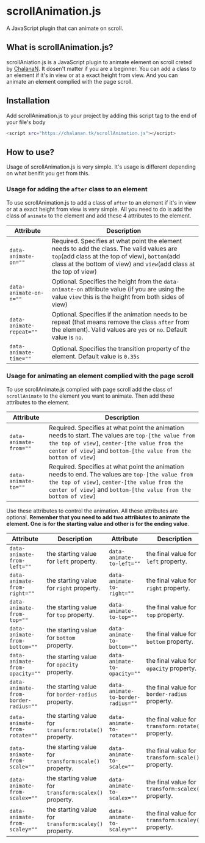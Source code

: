 # scrollAnimation.js
A JavaScript plugin that can animate on scroll.

## What is scrollAnimation.js?

scrollAniation.js is a JavaScript plugin to animate element on scroll creted by [ChalanaN]. It dosen't matter if you are a beginner. You can add a class to an element if it's in view or at a exact height from view. And you can animate an element complied with the page scroll.

## Installation

Add scrollAnimation.js to your project by adding this script tag to the end of your file's body
```sh
<script src="https://chalanan.tk/scrollAnimation.js"></script>
```

## How to use?

Usage of scrollAnimation.js is very simple. It's usage is different depending on what benifit you get from this.

### Usage for adding the `after` class to an element

To use scrollAnimation.js to add a class of `after` to an element if it's in view or at a exact height from view is very simple. All you need to do is add the class of `animate` to the element and add these 4 attributes to the element.

| Attribute | Description |
| ------ | ------ |
| `data-animate-on=""` | Required. Specifies at what point the element needs to add the class. The valid values are `top`(add class at the top of view), `bottom`(add class at the bottom of view) and `view`(add class at the top of view) |
| `data-animate-on-n=""` | Optional. Specifies the height from the `data-animate-on` attribute value (if you are using the value `view` this is the height from both sides of view) |
| `data-animate-repeat=""` | Optional. Specifies if the animation needs to be repeat (that means remove the class `after` from the element). Valid values are `yes` or `no`. Default value is `no`. |
| `data-animate-time=""` | Optional. Specifies the transition property of the element. Default value is `0.35s` |

### Usage for animating an element complied with the page scroll

To use scrollAnimate.js complied with page scroll add the class of `scrollAnimate` to the element you want to animate. Then add these attributes to the element.

| Attribute | Description |
| ------ | ------ |
| `data-animate-from=""` | Required. Specifies at what point the animation needs to start. The values are `top-[the value from the top of view]`, `center-[the value from the center of view]` and `bottom-[the value from the bottom of view]` |
| `data-animate-to=""` | Required. Specifies at what point the animation needs to end. The values are `top-[the value from the top of view]`, `center-[the value from the center of view]` and `bottom-[the value from the bottom of view]` |

Use these attributes to control the animation. All these attributes are optional. **Remember that you need to add two attribiutes to animate the element. One is for the starting value and other is for the ending value**.

| Attribute | Description | Attribute | Description |
| ------ | ------ | ------ | ------ |
| `data-animate-from-left=""` | the starting value for `left` property. | `data-animate-to-left=""` | the final value for `left` property. |
| `data-animate-from-right=""` | the starting value for `right` property. | `data-animate-to-right=""` | the final value for `right` property. |
| `data-animate-from-top=""` | the starting value for `top` property. | `data-animate-to-top=""` | the final value for `top` property. |
| `data-animate-from-bottom=""` | the starting value for `bottom` property. | `data-animate-to-bottom=""` | the final value for `bottom` property. |
| `data-animate-from-opacity=""` | the starting value for `opacity` property. | `data-animate-to-opacity=""` | the final value for `opacity` property. |
| `data-animate-from-border-radius=""` | the starting value for `border-radius` property. | `data-animate-to-border-radius=""` | the final value for `border-radius` property. |
| `data-animate-from-rotate=""` | the starting value for `transform:rotate()` property. | `data-animate-to-rotate=""` | the final value for `transform:rotate()` property. |
| `data-animate-from-scale=""` | the starting value for `transform:scale()` property. | `data-animate-to-scale=""` | the final value for `transform:scale()` property. |
| `data-animate-from-scalex=""` | the starting value for `transform:scalex()` property. | `data-animate-to-scalex=""` | the final value for `transform:scalex()` property. |
| `data-animate-from-scaley=""` | the starting value for `transform:scaley()` property. | `data-animate-to-scaley=""` | the final value for `transform:scaley()` property. |

[ChalanaN]: <https://chalanan.tk>
